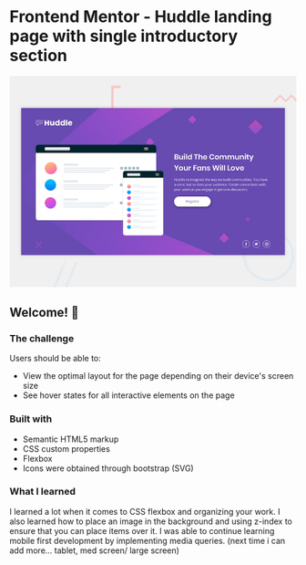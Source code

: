 # Frontend Mentor - Huddle landing page with single introductory section

![Design preview for the Huddle landing page with single introductory section](./design/desktop-preview.jpg)

## Welcome! 👋

### The challenge

Users should be able to:

- View the optimal layout for the page depending on their device's screen size
- See hover states for all interactive elements on the page

### Built with

- Semantic HTML5 markup
- CSS custom properties
- Flexbox
- Icons were obtained through bootstrap (SVG)

### What I learned

I learned a lot when it comes to CSS flexbox and organizing your work. I also learned how to place an image in the background and using z-index to ensure that you can place items over it. 
I was able to continue learning mobile first development by implementing media queries. (next time i can add more... tablet, med screen/ large screen)
